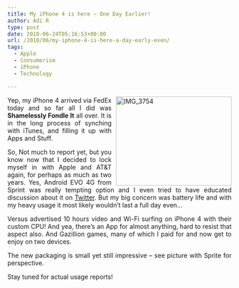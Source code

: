 ```yaml
---
title: My iPhone 4 is here – One Day Earlier!
author: Adi R
type: post
date: 2010-06-24T05:16:53+00:00
url: /2010/06/my-iphone-4-is-here-a-day-early-even/
tags:
  - Apple
  - Consumerism
  - iPhone
  - Technology

---
```

<p align="justify">
  <a href="http://www.apple.com/iphone/features/" target="_blank"><img style="border-bottom: 0px; border-left: 0px; margin: 0px 0px 0px 10px; display: inline; border-top: 0px; border-right: 0px" title="IMG_3754" border="0" alt="IMG_3754" align="right" src="https://i2.wp.com/www.adir1.com/uploads/2010/06/IMG_3754.jpg?resize=260%2C200" width="260" height="200" data-recalc-dims="1" /></a> Yep, my iPhone 4 arrived via FedEx today and so far all I did was <strong>Shamelessly Fondle It</strong> all over. It is in the long process of synching with iTunes, and filling it up with Apps and Stuff.
</p>

<p align="justify">
  So, Not much to report yet, but you know now that I decided to lock myself in with Apple and AT&T again, for perhaps as much as two years. Yes, Android EVO 4G from Sprint was really tempting option and I even tried to have educated discussion about it on <a href="http://twitter.com/adir1/status/15754321337" target="_blank">Twitter</a>. But my big concern was battery life and with my heavy usage it most likely wouldn’t last a full day even…
</p>

<p align="justify">
  Versus advertised 10 hours video and Wi-Fi surfing on iPhone 4 with their custom CPU! And yea, there’s an App for almost anything, hard to resist that aspect also. And Gazillion games, many of which I paid for and now get to enjoy on two devices.
</p>

<p align="justify">
  The new packaging is small yet still impressive &#8211; see picture with Sprite for perspective.
</p>

<p align="justify">
  Stay tuned for actual usage reports!
</p>